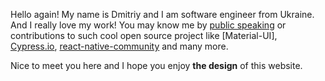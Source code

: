Hello again! My name is Dmitriy and I am software engineer from Ukraine. And I really love my work! You may know me by [public speaking](#talks) or contributions to such cool open source project like [Material-UI], [Cypress.io](https://cypress.io), [react-native-community](https://github.com/react-native-community) and many more. 

Nice to meet you here and I hope you enjoy **the design** of this website.

